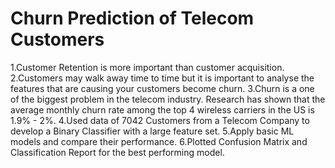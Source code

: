 # Churn Prediction of Telecom Customers
 1.Customer Retention is more important than customer acquisition.
 2.Customers may walk away time to time but it is important to analyse the features that are causing your customers become churn.
 3.Churn is a one of the biggest problem in the telecom industry. Research has shown that the average monthly churn rate among the top 4 wireless carriers 
     in the US is 1.9% - 2%.
 4.Used data of 7042 Customers from a Telecom Company to develop a Binary Classifier with a large feature set.
 5.Apply basic ML models and compare their performance.
 6.Plotted Confusion Matrix and Classification Report for the best performing model.
 
